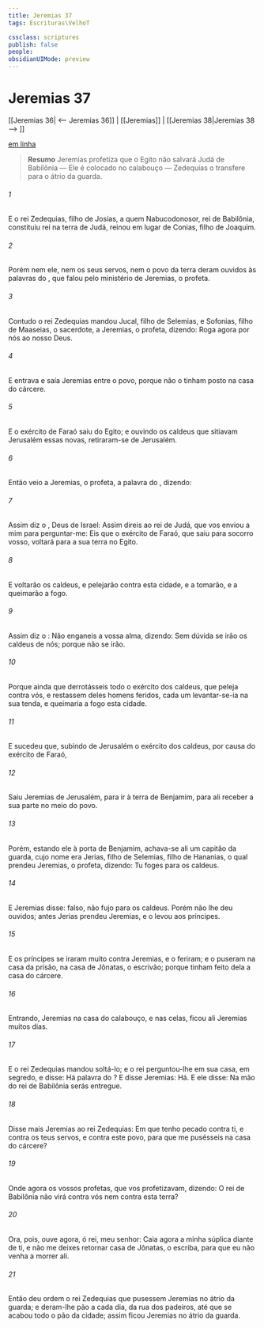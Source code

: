```yaml
---
title: Jeremias 37
tags: Escrituras\VelhoT

cssclass: scriptures
publish: false
people:
obsidianUIMode: preview
---
```


# Jeremias 37
[[Jeremias 36| <-- Jeremias 36]] | [[Jeremias]] | [[Jeremias 38|Jeremias 38 --> ]]

[em linha](https://churchofjesuschrist.org/study/scriptures/ot/jer/37?lang=por)

> __Resumo__
Jeremias profetiza que o Egito não salvará Judá de Babilônia — Ele é colocado no calabouço — Zedequias o transfere para o átrio da guarda.

###### 1 
E o rei Zedequias, filho de Josias, a quem Nabucodonosor, rei de Babilônia, constituiu rei na terra de Judá, reinou em lugar de Conias, filho de Joaquim.

###### 2 
Porém nem ele, nem os seus servos, nem o povo da terra deram ouvidos às palavras do , que falou pelo ministério de Jeremias, o profeta.

###### 3 
Contudo o rei Zedequias mandou Jucal, filho de Selemias, e Sofonias, filho de Maaseias, o sacerdote, a Jeremias, o profeta, dizendo: Roga agora por nós ao  nosso Deus.

###### 4 
E entrava e saía Jeremias entre o povo, porque não o tinham posto na casa do cárcere.

###### 5 
E o exército de Faraó saiu do Egito; e ouvindo os caldeus que sitiavam Jerusalém essas novas, retiraram-se de Jerusalém.

###### 6 
Então veio a Jeremias, o profeta, a palavra do , dizendo:

###### 7 
Assim diz o , Deus de Israel: Assim direis ao rei de Judá, que vos enviou a mim para perguntar-me: Eis que o exército de Faraó, que saiu para socorro vosso, voltará para a sua terra no Egito.

###### 8 
E voltarão os caldeus, e pelejarão contra esta cidade, e a tomarão, e a queimarão a fogo.

###### 9 
Assim diz o : Não enganeis a vossa alma, dizendo: Sem dúvida se irão os caldeus de nós; porque não se irão.

###### 10 
Porque ainda que derrotásseis todo o exército dos caldeus, que peleja contra vós, e restassem deles  homens feridos, cada um levantar-se-ia na sua tenda, e queimaria a fogo esta cidade.

###### 11 
E sucedeu que, subindo de Jerusalém o exército dos caldeus, por causa do exército de Faraó,

###### 12 
Saiu Jeremias de Jerusalém, para ir à terra de Benjamim, para ali receber a sua parte no meio do povo.

###### 13 
Porém, estando ele à porta de Benjamim, achava-se ali um capitão da guarda, cujo nome era Jerias, filho de Selemias, filho de Hananias, o qual prendeu Jeremias, o profeta, dizendo: Tu foges para os caldeus.

###### 14 
E Jeremias disse:  falso, não fujo para os caldeus. Porém não lhe deu ouvidos; antes Jerias prendeu Jeremias, e o levou aos príncipes.

###### 15 
E os príncipes se iraram muito contra Jeremias, e o feriram; e o puseram na casa da prisão, na casa de Jônatas, o escrivão; porque tinham feito dela a casa do cárcere.

###### 16 
Entrando,  Jeremias na casa do calabouço, e nas  celas, ficou ali Jeremias muitos dias.

###### 17 
E o rei Zedequias mandou soltá-lo; e o rei perguntou-lhe em sua casa, em segredo, e disse: Há  palavra do ? E disse Jeremias: Há. E ele disse: Na mão do rei de Babilônia serás entregue.

###### 18 
Disse mais Jeremias ao rei Zedequias: Em que tenho pecado contra ti, e contra os teus servos, e contra este povo, para que me pusésseis na casa do cárcere?

###### 19 
Onde  agora os vossos profetas, que vos profetizavam, dizendo: O rei de Babilônia não virá contra vós nem contra esta terra?

###### 20 
Ora, pois, ouve agora, ó rei, meu senhor: Caia agora a minha súplica diante de ti, e não me deixes retornar  casa de Jônatas, o escriba, para que eu não venha a morrer ali.

###### 21 
Então deu ordem o rei Zedequias que pusessem Jeremias no átrio da guarda; e deram-lhe  pão a cada dia, da rua dos padeiros, até que se acabou todo o pão da cidade; assim ficou Jeremias no átrio da guarda.

